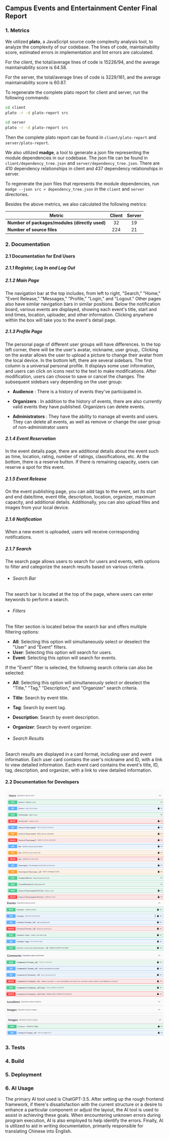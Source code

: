 ## Campus Events and Entertainment Center Final Report

### 1. Metrics
We utilized **plato**, a JavaScript source code complexity analysis tool, to analyze the complexity of our codebase. The lines of code, maintainability score, estimated errors in implementation and lint errors are calculated.

For the client, the total/average lines of code is 15226/94, and the average maintainability score is 64.58.

For the server, the total/average lines of code is 3229/161, and the average maintainability score is 60.87.

To regenerate the complete plato report for client and server, run the following commands:
```bash
cd client
plato -r -d plato-report src
```
```bash
cd server
plato -r -d plato-report src
```

Then the complete plato report can be found in `client/plato-report` and `server/plato-report`.

We also utilized **madge**, a tool to generate a json file representing the module dependencies in our codebase. The json file can be found in `client/dependency_tree.json` and `server/dependency_tree.json`. There are 410 dependency relationships in client and 437 dependency relationships in server.

To regenerate the json files that represents the module dependencies, run `madge --json src > dependency_tree.json` in the `client` and `server` directories.

Besides the above metrics, we also calculated the following metrics:

| Metric                                         | Client | Server |
|------------------------------------------------|:------:|:------:|
| **Number of packages/modules (directly used)** |   32   |   19   |
| **Number of source files**                     |  224   |   21   |

### 2. Documentation

#### 2.1 Documentation for End Users

##### 2.1.1 Register, Log In and Log Out

##### 2.1.2 Main Page

The navigation bar at the top includes, from left to right, "Search," "Home," "Event Release," "Messages," "Profile," "Login," and "Logout." Other pages also have similar navigation bars in similar positions. Below the notification board, various events are displayed, showing each event's title, start and end times, location, uploader, and other information. Clicking anywhere within the box will take you to the event's detail page.



##### 2.1.3 Profile Page

The personal page of different user groups will have differences. In the top left corner, there will be the user's avatar, nickname, user group,. Clicking on the avatar allows the user to upload a picture to change their avatar from the local device. In the bottom left, there are several sidebars. The first column is a universal personal profile. It displays some user information, and users can click on icons next to the text to make modifications. After modification, users can choose to save or cancel the changes. The subsequent sidebars vary depending on the user group:

- **Audience** : There is a history of events they've participated in.

- **Organizers** : In addition to the history of events, there are also currently valid events they have published. Organizers can delete events.

- **Administrators** : They have the ability to manage all events and users. They can delete all events, as well as remove or change the user group of non-administrator users

  

##### 2.1.4 Event Reservation

In the event details page, there are additional details about the event such as time, location, rating, number of ratings, classifications, etc. At the bottom, there is a reserve button. If there is remaining capacity, users can reserve a spot for this event.



##### 2.1.5 Event Release

On the event publishing page, you can add tags to the event, set its start and end date/time, event title, description, location, organizer, maximum capacity, and additional details. Additionally, you can also upload files and images from your local device.



##### 2.1.6 Notification

When a new event is uploaded, users will receive corresponding notifications.



##### 2.1.7 Search

The search page allows users to search for users and events, with options to filter and categorize the search results based on various criteria.



- ######  Search Bar

The search bar is located at the top of the page, where users can enter keywords to perform a search.



- ######  Filters


The filter section is located below the search bar and offers multiple filtering options:

- **All**: Selecting this option will simultaneously select or deselect the "User" and "Event" filters.
- **User**: Selecting this option will search for users.
- **Event**: Selecting this option will search for events.

If the "Event" filter is selected, the following search criteria can also be selected:

- **All**: Selecting this option will simultaneously select or deselect the "Title," "Tag," "Description," and "Organizer" search criteria.

- **Title**: Search by event title.

- **Tag**: Search by event tag.

- **Description**: Search by event description.

- **Organizer**: Search by event organizer.

  

- ######  Search Results


Search results are displayed in a card format, including user and event information. Each user card contains the user's nickname and ID, with a link to view detailed information. Each event card contains the event's title, ID, tag, description, and organizer, with a link to view detailed information.



#### 2.2 Documentation for Developers
![image](./image/final-report34/1.png)
![image](./image/final-report34/2.png)
![image](./image/final-report34/3.png)



### 3. Tests

### 4. Build

### 5. Deployment

### 6. AI Usage

The primary AI tool used is ChatGPT-3.5. After setting up the rough frontend framework, if there's dissatisfaction with the current structure or a desire to enhance a particular component or adjust the layout, the AI tool is used to assist in achieving these goals. When encountering unknown errors during program execution, AI is also employed to help identify the errors. Finally, AI is utilized to aid in writing documentation, primarily responsible for translating Chinese into English.
